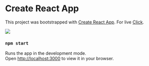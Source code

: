 # Create React App

This project was bootstrapped with [Create React App](https://github.com/facebook/create-react-app). For live [Click](https://sayhello.vercel.app/).

<img src="https://i.hizliresim.com/fsivewo.png"/>

### `npm start`

Runs the app in the development mode.\
Open [http://localhost:3000](http://localhost:3000) to view it in your browser.
